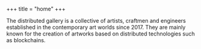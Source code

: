 +++
title = "home"
+++

The distributed gallery is a collective of artists, craftmen and engineers established in the contemporary art worlds since 2017. They are mainly known for the creation of artworks based on distributed technologies such as blockchains.
